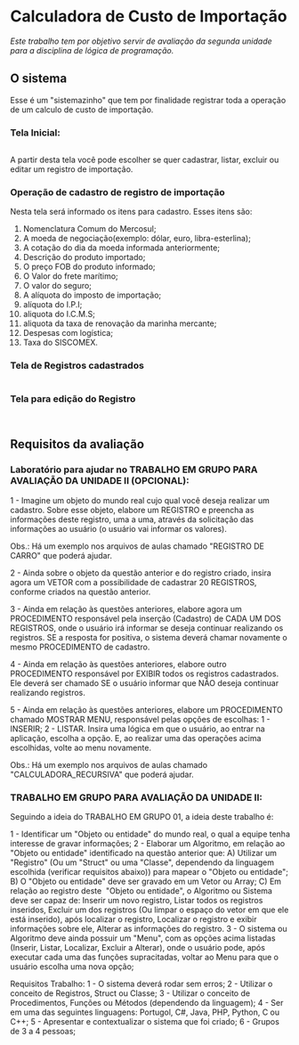 # Calculadora de Custo de Importação

*Este trabalho tem por objetivo servir de avaliação da segunda unidade para a disciplina de lógica de programação.*



## O sistema

Esse é um "sistemazinho" que tem por finalidade registrar toda a operação de um calculo de custo de importação.



### Tela Inicial:

![]()

A partir desta tela você pode escolher se quer cadastrar, listar, excluir ou editar um registro de importação.



### Operação de cadastro de registro de importação

Nesta tela será informado os itens para cadastro. Esses itens são:

1. Nomenclatura Comum do Mercosul;
2. A moeda de negociação(exemplo: dólar, euro, libra-esterlina);
3. A cotação do dia da moeda informada anteriormente;
4. Descrição do produto importado;
5. O preço FOB do produto informado;
6. O Valor do frete marítimo;
7. O valor do seguro;
8. A alíquota do imposto de importação;
9. alíquota do I.P.I;
10. aliquota do I.C.M.S;
11. aliquota da taxa de renovação da marinha mercante;
12. Despesas com logística;
13. Taxa do SISCOMEX.



### Tela de Registros cadastrados

![]()



### Tela para edição do Registro

![]()

![]()

## Requisitos da avaliação

### Laboratório para ajudar no TRABALHO EM GRUPO PARA AVALIAÇÃO DA UNIDADE II (OPCIONAL):

1 - Imagine um objeto do mundo real cujo qual você deseja realizar um cadastro. Sobre esse objeto, elabore um REGISTRO e preencha as informações deste registro, uma a uma, através da solicitação das informações ao usuário (o usuário vai informar os valores).

Obs.: Há um exemplo nos arquivos de aulas chamado "REGISTRO DE CARRO" que poderá ajudar.

2 - Ainda sobre o objeto da questão anterior e do registro criado, insira agora um VETOR com a possibilidade de cadastrar 20 REGISTROS, conforme criados na questão anterior.

3 - Ainda em relação às questões anteriores, elabore agora um PROCEDIMENTO responsável pela inserção (Cadastro) de CADA UM DOS REGISTROS, onde o usuário irá informar se deseja continuar realizando os registros. SE a resposta for positiva, o sistema deverá chamar novamente o mesmo PROCEDIMENTO de cadastro.

4 - Ainda em relação às questões anteriores, elabore outro PROCEDIMENTO responsável por EXIBIR todos os registros cadastrados. Ele deverá ser chamado SE o usuário informar que NÃO deseja continuar realizando registros.

5 - Ainda em relação às questões anteriores, elabore um PROCEDIMENTO chamado MOSTRAR MENU, responsável pelas opções de escolhas: 1 - INSERIR; 2 - LISTAR. Insira uma lógica em que o usuário, ao entrar na aplicação, escolha a opção. E, ao realizar uma das operações acima escolhidas, volte ao menu novamente.

Obs.: Há um exemplo nos arquivos de aulas chamado "CALCULADORA_RECURSIVA" que poderá ajudar.

### TRABALHO EM GRUPO PARA AVALIAÇÃO DA UNIDADE II:

Seguindo a ideia do TRABALHO EM GRUPO 01, a ideia deste trabalho é:

1 - Identificar um "Objeto ou entidade" do mundo real, o qual a equipe tenha interesse de gravar informações;
2 - Elaborar um Algoritmo, em relação ao "Objeto ou entidade" identificado na questão anterior que:
A) Utilizar um "Registro" (Ou um "Struct" ou uma "Classe", dependendo da linguagem escolhida (verificar requisitos abaixo)) para mapear o "Objeto ou entidade";
B) O "Objeto ou entidade" deve ser gravado em um Vetor ou Array;
C) Em relação ao registro deste  "Objeto ou entidade", o Algoritmo ou Sistema deve ser capaz de: Inserir um novo registro, Listar todos os registros inseridos, Excluir um dos registros (Ou limpar o espaço do vetor em que ele está inserido), após localizar o registro, Localizar o registro e exibir informações sobre ele, Alterar as informações do registro.
3 - O sistema ou Algoritmo deve ainda possuir um "Menu", com as opções acima listadas (Inserir, Listar, Localizar, Excluir a Alterar), onde o usuário pode, após executar cada uma das funções supracitadas, voltar ao Menu para que o usuário escolha uma nova opção;

Requisitos Trabalho:
1 - O sistema deverá rodar sem erros;
2 - Utilizar o conceito de Registros, Struct ou Classe;
3 - Utilizar o conceito de Procedimentos, Funções ou Métodos (dependendo da linguagem);
4 - Ser em uma das seguintes linguagens: Portugol, C#, Java, PHP, Python, C ou C++;
5 - Apresentar e contextualizar o sistema que foi criado;
6 - Grupos de 3 a 4 pessoas;

